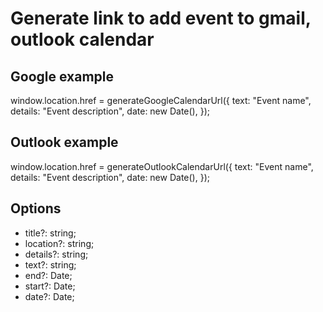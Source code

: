# Generate link to add event to gmail, outlook calendar

## Google example
window.location.href = generateGoogleCalendarUrl({
  text: "Event name",
  details: "Event description",
  date: new Date(),
});

## Outlook example
window.location.href = generateOutlookCalendarUrl({
  text: "Event name",
  details: "Event description",
  date: new Date(),
});


## Options

- title?: string;
- location?: string;
- details?: string;
- text?: string;
- end?: Date;
- start?: Date;
- date?: Date;